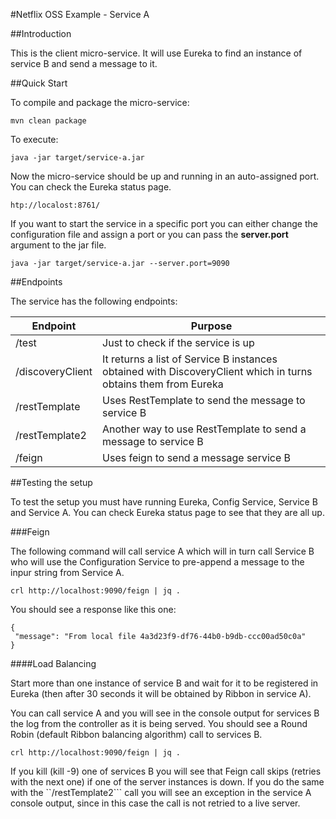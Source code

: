 #Netflix OSS Example - Service A

##Introduction

This is the client micro-service. It will use Eureka to find an instance of service B and send a message to it.

##Quick Start
 
To compile and package the micro-service:
 
```ShellSession
mvn clean package
```
 
To execute:
 
```ShellSession
java -jar target/service-a.jar
```
Now the micro-service should be up and running in an auto-assigned port. You can check the Eureka status page.
  
```ShellSession
htp://localost:8761/
```

If you want to start the service in a specific port you can either change the configuration file and assign a port or you can pass the **server.port** argument to the jar file.

```ShellSession
java -jar target/service-a.jar --server.port=9090
```

##Endpoints

The service has the following endpoints:

|Endpoint        |Purpose        |
|----------------|---------------|
|/test           |Just to check if the service is up|
|/discoveryClient|It returns a list of Service B instances obtained with DiscoveryClient which in turns obtains them from Eureka  |
|/restTemplate   |Uses RestTemplate to send the message to service B  |
|/restTemplate2  |Another way to use RestTemplate to send a message to service B  |
|/feign          |Uses feign to send a message service B  |


##Testing the setup

To test the setup you must have running Eureka, Config Service, Service B and Service A. You can check Eureka status page to see that they are all up.

###Feign

The following command will call service A which will in turn call Service B who will use the Configuration Service to pre-append a message to the inpur string from Service A.

```
crl http://localhost:9090/feign | jq .
```

You should see a response like this one:

```
{
 "message": "From local file 4a3d23f9-df76-44b0-b9db-ccc00ad50c0a"
}
```

####Load Balancing

Start more than one instance of service B and wait for it to be registered in Eureka (then after 30 seconds it will be obtained by Ribbon in service A).

You can call service A and you will see in the console output for services B the log from the controller as it is being served. 
You should see a Round Robin (default Ribbon balancing algorithm) call to services B.

```
crl http://localhost:9090/feign | jq .
```

If you kill (kill -9) one of services B you will see that Feign call skips (retries with the next one) if one of the server instances is down. 
If you do the same with the ``/restTemplate2``` call you will see an exception in the service A console output, since in this case the call is not retried to a live server.

